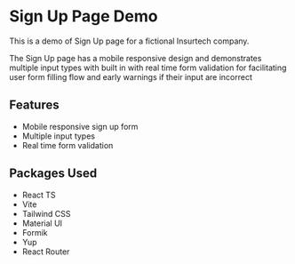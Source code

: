 
# Sign Up Page Demo

This is a demo of Sign Up page for a fictional Insurtech company.

The Sign Up page has a mobile responsive design and demonstrates multiple input types with built in with real time form validation for facilitating user form filling flow and early warnings if their input are incorrect


## Features

- Mobile responsive sign up form
- Multiple input types
- Real time form validation


## Packages Used

- React TS
- Vite
- Tailwind CSS
- Material UI
- Formik 
- Yup 
- React Router 
